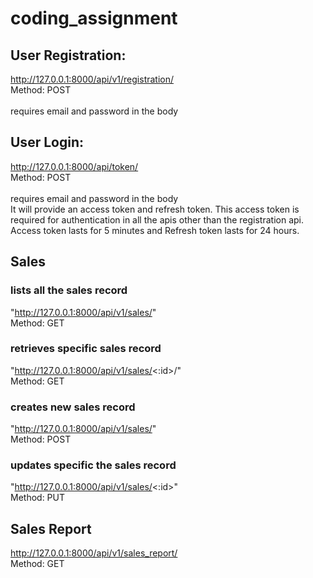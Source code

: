 # coding_assignment

## User Registration:
http://127.0.0.1:8000/api/v1/registration/
<br>
Method: POST  
<br>
requires email and password in the body

## User Login:
http://127.0.0.1:8000/api/token/
<br>
Method: POST  
<br>
requires email and password in the body
<br>
It will provide an access token and refresh token. This access token is required for authentication in all the apis other than the registration api. Access token lasts for 5 minutes and Refresh token lasts for 24 hours.

## Sales
### lists all the sales record
 "http://127.0.0.1:8000/api/v1/sales/"
 <br>
 Method: GET

### retrieves specific sales record
 "http://127.0.0.1:8000/api/v1/sales/<:id>/"
 <br>
 Method: GET
 
### creates new sales record
 "http://127.0.0.1:8000/api/v1/sales/"
 <br>
 Method: POST
 
### updates specific the sales record
 "http://127.0.0.1:8000/api/v1/sales/<:id>"
 <br>
 Method: PUT
 
## Sales Report
http://127.0.0.1:8000/api/v1/sales_report/
<br>
Method: GET
